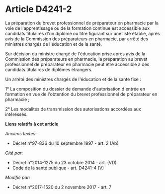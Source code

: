 # Article D4241-2

La préparation du brevet professionnel de préparateur en pharmacie par la voie de l'apprentissage ou de la formation continue
est accessible aux candidats titulaires d'un diplôme ou titre figurant sur une liste établie, après avis de la Commission des
préparateurs en pharmacie, par arrêté des ministres chargés de l'éducation et de la santé.

Sur décision du ministre chargé de l'éducation prise après avis de la Commission des préparateurs en pharmacie, la
préparation au brevet professionnel de préparateur en pharmacie peut être accessible à des candidats titulaires de diplômes
étrangers.

Un arrêté des ministres chargés de l'éducation et de la santé fixe :

1° La composition du dossier de demande d'autorisation d'entrée en formation en vue de l'obtention du brevet professionnel de
préparateur en pharmacie ;

2° Les modalités de transmission des autorisations accordées aux intéressés.

**Liens relatifs à cet article**

_Anciens textes_:

  - Décret n°97-836 du 10 septembre 1997 - art. 2 (Ab)

_Cité par_:

  - Décret n°2014-1275 du 23 octobre 2014 - art. (VD)
  - Code de la santé publique - art. D4241-4 (V)

_Modifié par_:

  - Décret n°2017-1520 du 2 novembre 2017 - art. 7
